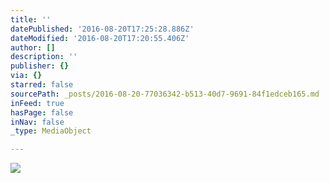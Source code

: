 ```yaml
---
title: ''
datePublished: '2016-08-20T17:25:28.886Z'
dateModified: '2016-08-20T17:20:55.406Z'
author: []
description: ''
publisher: {}
via: {}
starred: false
sourcePath: _posts/2016-08-20-77036342-b513-40d7-9691-84f1edceb165.md
inFeed: true
hasPage: false
inNav: false
_type: MediaObject

---
```

![](https://the-grid-user-content.s3-us-west-2.amazonaws.com/56ac2b90-54ff-430d-bad5-02d17b763e51.jpg)